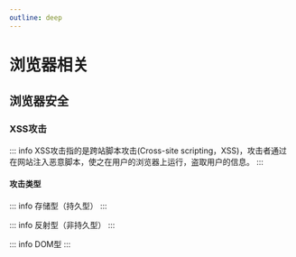 ```yaml
---
outline: deep
---
```


# 浏览器相关

## 浏览器安全

### XSS攻击

::: info
XSS攻击指的是跨站脚本攻击(Cross-site scripting，XSS)，攻击者通过在网站注入恶意脚本，使之在用户的浏览器上运行，盗取用户的信息。
:::

#### 攻击类型

::: info 存储型（持久型）
:::

::: info 反射型（非持久型）
:::

::: info DOM型
:::